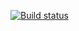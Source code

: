 [![Build status](https://ci.appveyor.com/api/projects/status/e1ndfbxgubfvwwsc?svg=true)](https://ci.appveyor.com/project/Nik8808/patterns-task1)
